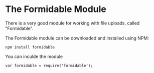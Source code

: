 # The Formidable Module
There is a very good module for working with file uploads, called "Formidable".

The Formidable module can be downloaded and installed using NPM:
```
npm install formidable
```

You can inculde the module
```
var formidable = require('formidable');
```